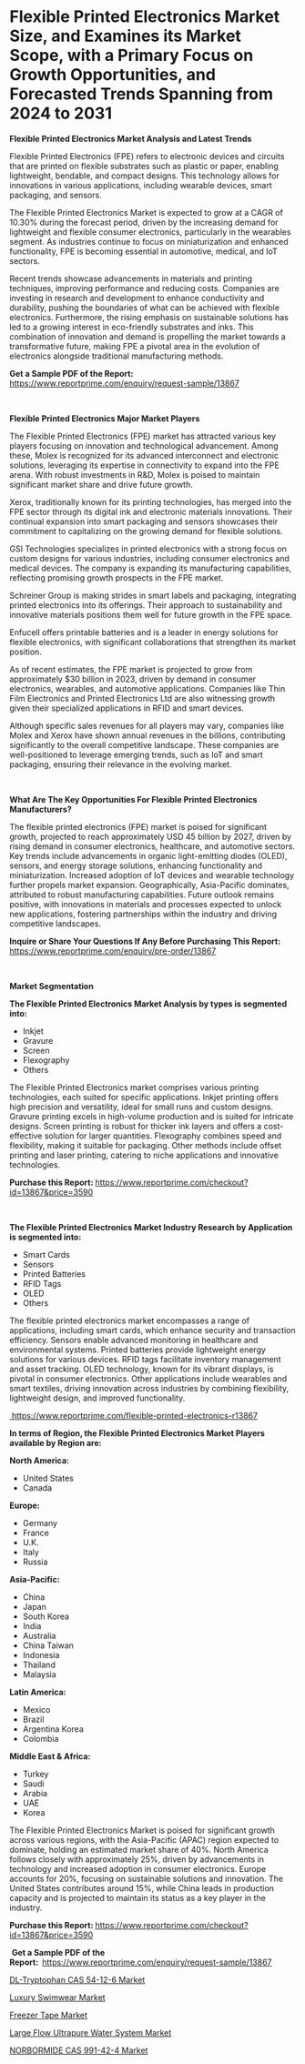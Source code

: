<p><h1>Flexible Printed Electronics Market Size, and Examines its Market Scope, with a Primary Focus on Growth Opportunities, and Forecasted Trends Spanning from 2024 to 2031</h1></p><p><strong>Flexible Printed Electronics Market Analysis and Latest Trends</strong></p>
<p><p>Flexible Printed Electronics (FPE) refers to electronic devices and circuits that are printed on flexible substrates such as plastic or paper, enabling lightweight, bendable, and compact designs. This technology allows for innovations in various applications, including wearable devices, smart packaging, and sensors.</p><p>The Flexible Printed Electronics Market is expected to grow at a CAGR of 10.30% during the forecast period, driven by the increasing demand for lightweight and flexible consumer electronics, particularly in the wearables segment. As industries continue to focus on miniaturization and enhanced functionality, FPE is becoming essential in automotive, medical, and IoT sectors.</p><p>Recent trends showcase advancements in materials and printing techniques, improving performance and reducing costs. Companies are investing in research and development to enhance conductivity and durability, pushing the boundaries of what can be achieved with flexible electronics. Furthermore, the rising emphasis on sustainable solutions has led to a growing interest in eco-friendly substrates and inks. This combination of innovation and demand is propelling the market towards a transformative future, making FPE a pivotal area in the evolution of electronics alongside traditional manufacturing methods.</p></p>
<p><strong>Get a Sample PDF of the Report:&nbsp;</strong> <a href="https://www.reportprime.com/enquiry/request-sample/13867">https://www.reportprime.com/enquiry/request-sample/13867</a></p>
<p>&nbsp;</p>
<p><strong>Flexible Printed Electronics Major Market Players</strong></p>
<p><p>The Flexible Printed Electronics (FPE) market has attracted various key players focusing on innovation and technological advancement. Among these, Molex is recognized for its advanced interconnect and electronic solutions, leveraging its expertise in connectivity to expand into the FPE arena. With robust investments in R&D, Molex is poised to maintain significant market share and drive future growth.</p><p>Xerox, traditionally known for its printing technologies, has merged into the FPE sector through its digital ink and electronic materials innovations. Their continual expansion into smart packaging and sensors showcases their commitment to capitalizing on the growing demand for flexible solutions.</p><p>GSI Technologies specializes in printed electronics with a strong focus on custom designs for various industries, including consumer electronics and medical devices. The company is expanding its manufacturing capabilities, reflecting promising growth prospects in the FPE market.</p><p>Schreiner Group is making strides in smart labels and packaging, integrating printed electronics into its offerings. Their approach to sustainability and innovative materials positions them well for future growth in the FPE space.</p><p>Enfucell offers printable batteries and is a leader in energy solutions for flexible electronics, with significant collaborations that strengthen its market position.</p><p>As of recent estimates, the FPE market is projected to grow from approximately $30 billion in 2023, driven by demand in consumer electronics, wearables, and automotive applications. Companies like Thin Film Electronics and Printed Electronics Ltd are also witnessing growth given their specialized applications in RFID and smart devices.</p><p>Although specific sales revenues for all players may vary, companies like Molex and Xerox have shown annual revenues in the billions, contributing significantly to the overall competitive landscape. These companies are well-positioned to leverage emerging trends, such as IoT and smart packaging, ensuring their relevance in the evolving market.</p></p>
<p>&nbsp;</p>
<p><strong>What Are The Key Opportunities For Flexible Printed Electronics Manufacturers?</strong></p>
<p><p>The flexible printed electronics (FPE) market is poised for significant growth, projected to reach approximately USD 45 billion by 2027, driven by rising demand in consumer electronics, healthcare, and automotive sectors. Key trends include advancements in organic light-emitting diodes (OLED), sensors, and energy storage solutions, enhancing functionality and miniaturization. Increased adoption of IoT devices and wearable technology further propels market expansion. Geographically, Asia-Pacific dominates, attributed to robust manufacturing capabilities. Future outlook remains positive, with innovations in materials and processes expected to unlock new applications, fostering partnerships within the industry and driving competitive landscapes.</p></p>
<p><strong>Inquire or Share Your Questions If Any Before Purchasing This Report:</strong> <a href="https://www.reportprime.com/enquiry/pre-order/13867">https://www.reportprime.com/enquiry/pre-order/13867</a></p>
<p>&nbsp;</p>
<p><strong>Market Segmentation</strong></p>
<p><strong>The Flexible Printed Electronics Market Analysis by types is segmented into:</strong></p>
<p><ul><li>Inkjet</li><li>Gravure</li><li>Screen</li><li>Flexography</li><li>Others</li></ul></p>
<p><p>The Flexible Printed Electronics market comprises various printing technologies, each suited for specific applications. Inkjet printing offers high precision and versatility, ideal for small runs and custom designs. Gravure printing excels in high-volume production and is suited for intricate designs. Screen printing is robust for thicker ink layers and offers a cost-effective solution for larger quantities. Flexography combines speed and flexibility, making it suitable for packaging. Other methods include offset printing and laser printing, catering to niche applications and innovative technologies.</p></p>
<p><strong>Purchase this Report:&nbsp;</strong><a href="https://www.reportprime.com/checkout?id=13867&price=3590">https://www.reportprime.com/checkout?id=13867&price=3590</a></p>
<p>&nbsp;</p>
<p><strong>The Flexible Printed Electronics Market Industry Research by Application is segmented into:</strong></p>
<p><ul><li>Smart Cards</li><li>Sensors</li><li>Printed Batteries</li><li>RFID Tags</li><li>OLED</li><li>Others</li></ul></p>
<p><p>The flexible printed electronics market encompasses a range of applications, including smart cards, which enhance security and transaction efficiency. Sensors enable advanced monitoring in healthcare and environmental systems. Printed batteries provide lightweight energy solutions for various devices. RFID tags facilitate inventory management and asset tracking. OLED technology, known for its vibrant displays, is pivotal in consumer electronics. Other applications include wearables and smart textiles, driving innovation across industries by combining flexibility, lightweight design, and improved functionality.</p></p>
<p><a href="https://www.reportprime.com/flexible-printed-electronics-r13867">&nbsp;https://www.reportprime.com/flexible-printed-electronics-r13867</a></p>
<p><strong>In terms of Region, the Flexible Printed Electronics Market Players available by Region are:</strong></p>
<p>
    <p> <strong> North America: </strong>
        <ul>
            <li>United States</li>
            <li>Canada</li>
        </ul>
        </p> 
    <p> <strong> Europe: </strong>
        <ul>
            <li>Germany</li>
            <li>France</li>
            <li>U.K.</li>
            <li>Italy</li>
            <li>Russia</li>
        </ul>
        </p> 
    <p> <strong> Asia-Pacific: </strong>
        <ul>
            <li>China</li>
            <li>Japan</li>
            <li>South Korea</li>
            <li>India</li>
            <li>Australia</li>
            <li>China Taiwan</li>
            <li>Indonesia</li>
            <li>Thailand</li>
            <li>Malaysia</li>
        </ul>
        </p> 
    <p> <strong> Latin America: </strong>
        <ul>
            <li>Mexico</li>
            <li>Brazil</li>
            <li>Argentina Korea</li>
            <li>Colombia</li>
        </ul>
        </p> 
    <p> <strong> Middle East & Africa: </strong>
        <ul>
            <li>Turkey</li>
            <li>Saudi</li>
            <li>Arabia</li>
            <li>UAE</li>
            <li>Korea</li>
        </ul>
    </p>
    </p>
<p><p>The Flexible Printed Electronics Market is poised for significant growth across various regions, with the Asia-Pacific (APAC) region expected to dominate, holding an estimated market share of 40%. North America follows closely with approximately 25%, driven by advancements in technology and increased adoption in consumer electronics. Europe accounts for 20%, focusing on sustainable solutions and innovation. The United States contributes around 15%, while China leads in production capacity and is projected to maintain its status as a key player in the industry.</p></p>
<p><strong>Purchase this Report: </strong><a href="https://www.reportprime.com/checkout?id=13867&price=3590">https://www.reportprime.com/checkout?id=13867&price=3590</a></p>
<p>&nbsp;<strong>Get a Sample PDF of the Report:&nbsp;&nbsp;</strong><a href="https://www.reportprime.com/enquiry/request-sample/13867">https://www.reportprime.com/enquiry/request-sample/13867</a></p>
<p><strong></strong></p>
<p><p><a href="https://medium.com/@levihamilton58/the-dl-tryptophan-cas-54-12-6-market-prioritizes-cost-control-and-efficiency-enhancement-d295a199a35d">DL-Tryptophan CAS 54-12-6 Market</a></p><p><a href="https://www.linkedin.com/pulse/global-luxury-swimwear-market-sector2024-2031-metrics-cpe0e?trackingId=PvB4RlS5RVSxdtKq4oioaA%3D%3D">Luxury Swimwear Market</a></p><p><a href="https://issuu.com/reportprime-2/docs/freezer-tape-market-size-2030.pptx_bee37a0c2dea4f">Freezer Tape Market</a></p><p><a href="https://issuu.com/reportprime-2/docs/large-flow-ultrapure-water-system-m_0dedb27b381960">Large Flow Ultrapure Water System Market</a></p><p><a href="https://medium.com/@levihamilton58/the-global-norbormide-cas-991-42-4-market-is-projected-to-experience-an-annual-growth-rate-of-7-3-e13d44d28377">NORBORMIDE CAS 991-42-4 Market</a></p></p>